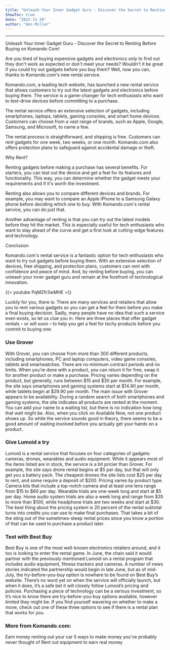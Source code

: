 ```yaml
---
title: "Unleash Your Inner Gadget Guru - Discover the Secret to Renting Before Buying on Komando Com!"
ShowToc: true 
date: "2022-11-19"
author: "Ann Miller"
---
```

*****
Unleash Your Inner Gadget Guru - Discover the Secret to Renting Before Buying on Komando Com!

Are you tired of buying expensive gadgets and electronics only to find out they don't work as expected or don't meet your needs? Wouldn't it be great if you could try out gadgets before you buy them? Well, now you can, thanks to Komando.com's new rental service.

Komando.com, a leading tech website, has launched a new rental service that allows customers to try out the latest gadgets and electronics before buying them. The service is a game-changer for tech enthusiasts who want to test-drive devices before committing to a purchase.

The rental service offers an extensive selection of gadgets, including smartphones, laptops, tablets, gaming consoles, and smart home devices. Customers can choose from a vast range of brands, such as Apple, Google, Samsung, and Microsoft, to name a few.

The rental process is straightforward, and shipping is free. Customers can rent gadgets for one week, two weeks, or one month. Komando.com also offers protection plans to safeguard against accidental damage or theft.

Why Rent?

Renting gadgets before making a purchase has several benefits. For starters, you can test out the device and get a feel for its features and functionality. This way, you can determine whether the gadget meets your requirements and if it's worth the investment.

Renting also allows you to compare different devices and brands. For example, you may want to compare an Apple iPhone to a Samsung Galaxy phone before deciding which one to buy. With Komando.com's rental service, you can do just that.

Another advantage of renting is that you can try out the latest models before they hit the market. This is especially useful for tech enthusiasts who want to stay ahead of the curve and get a first look at cutting-edge features and technology.

Conclusion

Komando.com's rental service is a fantastic option for tech enthusiasts who want to try out gadgets before buying them. With an extensive selection of devices, free shipping, and protection plans, customers can rent with confidence and peace of mind. And, by renting before buying, you can unleash your inner gadget guru and remain at the forefront of technological innovation.

{{< youtube PqMZfr3wMHE >}} 



Luckily for you, there is: There are many services and retailers that allow you to rent various gadgets so you can get a feel for them before you make a final buying decision.
Sadly, many people have no idea that such a service even exists, so let us clue you in.
Here are three places that offer gadget rentals – or will soon – to help you get a feel for techy products before you commit to buying one:

 
### Use Grover


With Grover, you can choose from more than 300 different products, including smartphones, PC and laptop computers, video game consoles, tablets and smartwatches.
There are no minimum contract periods and no limits. When you’re done with a product, you can return it for free, swap it for another product or make a purchase.
Pricing varies depending on the product, but generally, runs between $15 and $30 per month. For example, the site says smartphones and gaming systems start at $14.90 per month, while tablets begin at $29.90 per month.
The main issue with Grover appears to be availability. During a random search of both smartphones and gaming systems, the site indicates all products are rented at the moment. You can add your name to a waiting list, but there is no indication how long that wait might be.
Also, when you click on Available Now, not one product shows up. So while the service sounds good in theory, there seems to be a good amount of waiting involved before you actually get your hands on a product.

 
### Give Lumoid a try


Lumoid is a rental service that focuses on four categories of gadgets: cameras, drones, wearables and audio equipment. While it appears most of the items listed are in stock, the service is a bit pricier than Grover.
For example, the site says drone rental begins at $5 per day, but that will only get you a battery pack. The cheapest drones the site lists cost $25 per day to rent, and some require a deposit of $200.
Pricing varies by product type. Camera kits that include a top-notch camera and at least one lens range from $15 to $60 per day. Wearable trials are one-week long and start at $5 per day. Home audio system trials are also a week long and range from $35 to more than $100, while headphone trials are two weeks and start at $30.
The best thing about the pricing system is 20 percent of the rental subtotal turns into credits you can use to make final purchases. That takes a bit of the sting out of the sometimes-steep rental prices since you know a portion of that can be used to purchase a product later.

 
### Test with Best Buy


Best Buy is one of the most well-known electronics retailers around, and it too is looking to enter the rental game. In June, the chain said it would partner with the previously mentioned Lumoid on a rental program that includes audio equipment, fitness trackers and cameras.
A number of news stories indicated the partnership would begin in late June, but as of mid-July, the try-before-you-buy option is nowhere to be found on Best Buy’s website.
There’s no word yet on when the service will officially launch, but when it does, it’s a safe bet it will closely follow Lumoid’s pricing and policies.
Purchasing a piece of technology can be a serious investment, so it’s nice to know there are try-before-you-buy options available, however limited they might be.
If you find yourself wavering on whether to make a move, check out one of these three options to see if there is a rental plan that works for you.

 
### More from Komando.com:


Earn money renting out your car
5 ways to make money you’ve probably never thought of
Rent out equipment to earn real money





